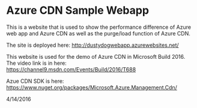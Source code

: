# Azure CDN Sample Webapp
This is a website that is used to show the performance difference of Azure web app and Azure CDN as well as the purge/load function of Azure CDN.

The site is deployed here: http://dustydogwebapp.azurewebsites.net/

This website is used for the demo of Azure CDN in Microsoft Build 2016. The video link is in here: 
https://channel9.msdn.com/Events/Build/2016/T688

Azue CDN SDK is here: https://www.nuget.org/packages/Microsoft.Azure.Management.Cdn/

4/14/2016
